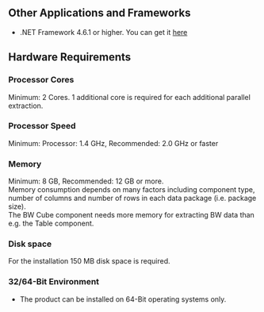 ## Other Applications and Frameworks	
- .NET Framework 4.6.1 or higher. You can get it [here](https://www.microsoft.com/en-US/download/details.aspx?id=49982)

## Hardware Requirements
### Processor Cores
Minimum: 2 Cores. 
1 additional core is required for each additional parallel extraction. 

### Processor Speed   
Minimum: Processor: 1.4 GHz, Recommended: 2.0 GHz or faster

### Memory
Minimum: 8 GB, Recommended: 12 GB or more.<br>
Memory consumption depends on many factors including component type, number of columns and number of rows in each data package (i.e. package size). <br> 
The BW Cube component needs more memory for extracting BW data than e.g. the Table component. 

### Disk space
For the installation 150 MB disk space is required.

### 32/64-Bit Environment	
- The product can be installed on 64-Bit operating systems only.
